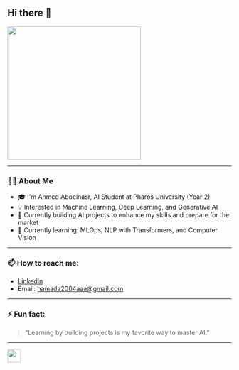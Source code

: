 ## Hi there 👋

<img src="https://media.giphy.com/media/LmNwrBhejkK9EFP504/giphy.gif" width="300px"/>

---

### 👨‍💻 About Me

- 🎓 I'm Ahmed Aboelnasr, AI Student at Pharos University (Year 2)
- 💡 Interested in Machine Learning, Deep Learning, and Generative AI
- 🚀 Currently building AI projects to enhance my skills and prepare for the market
- 🌱 Currently learning: MLOps, NLP with Transformers, and Computer Vision

---

### 📫 How to reach me:
- [LinkedIn](www.linkedin.com/in/ahmed-aboelnasr-3403a0304) 
- Email: hamada2004aaa@gmail.com 

---

### ⚡ Fun fact:
> “Learning by building projects is my favorite way to master AI.”

---

<img src="https://media.giphy.com/media/hvRJCLFzcasrR4ia7z/giphy.gif" width="30px"/>
